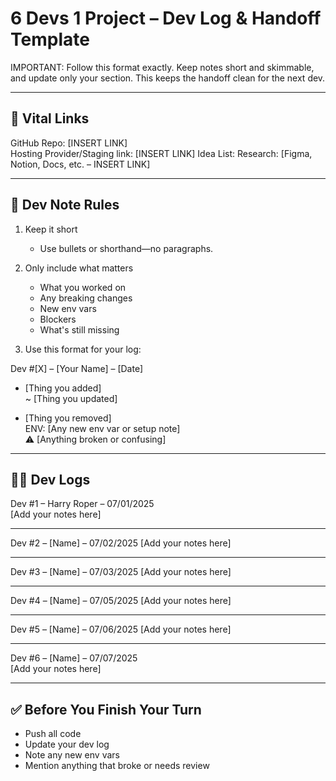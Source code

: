 6 Devs 1 Project – Dev Log & Handoff Template
============================================

IMPORTANT: Follow this format exactly.
Keep notes short and skimmable, and update only your section. This keeps the handoff clean for the next dev.

------------------------
🔗 Vital Links
------------------------
GitHub Repo: [INSERT LINK]  
Hosting Provider/Staging link: [INSERT LINK] 
Idea List: 
Research: [Figma, Notion, Docs, etc. – INSERT LINK]

------------------------
📏 Dev Note Rules
------------------------
1. Keep it short  
   - Use bullets or shorthand—no paragraphs.

2. Only include what matters  
   - What you worked on  
   - Any breaking changes  
   - New env vars  
   - Blockers  
   - What's still missing

3. Use this format for your log:

Dev #[X] – [Your Name] – [Date]  
+ [Thing you added]  
~ [Thing you updated]  
- [Thing you removed]  
ENV: [Any new env var or setup note]  
⚠️ [Anything broken or confusing]  

------------------------
🧑‍💻 Dev Logs
------------------------

Dev #1 – Harry Roper – 07/01/2025  
[Add your notes here]

---

Dev #2 – [Name] – 07/02/2025
[Add your notes here]

---

Dev #3 – [Name] – 07/03/2025
[Add your notes here]

---

Dev #4 – [Name] – 07/05/2025
[Add your notes here]

---

Dev #5 – [Name] – 07/06/2025
[Add your notes here]

---

Dev #6 – [Name] – 07/07/2025  
[Add your notes here]

------------------------
✅ Before You Finish Your Turn
------------------------
-  Push all code  
-  Update your dev log  
-  Note any new env vars  
-  Mention anything that broke or needs review  

